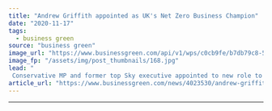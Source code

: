 ```yaml
---
title: "Andrew Griffith appointed as UK's Net Zero Business Champion"
date: "2020-11-17"
tags: 
  - business green
source: "business green"
image_url: "https://www.businessgreen.com/api/v1/wps/c0cb9fe/b7db79c8-516a-4654-8927-5a8a6480e845/1/Andrew-Griffith-Image-185x114.jpg"
image_fp: "/assets/img/post_thumbnails/168.jpg"
lead: "
 Conservative MP and former top Sky executive appointed to new role to help bolster business support for the net zero transition ahead of COP26 Summit next year ..."
article_url: "https://www.businessgreen.com/news/4023530/andrew-griffith-appointed-uk-net-zero-business-champion"
---
```


---
